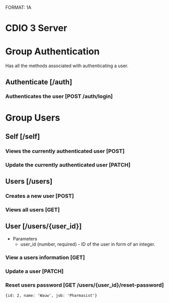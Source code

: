 FORMAT: 1A

# CDIO 3 Server

# Group Authentication

Has all the methods associated with authenticating a user.

## Authenticate [/auth]

### Authenticates the user [POST /auth/login]


# Group Users 

## Self [/self]

### Views the currently authenticated user [POST]

### Update the currently authenticated user [PATCH]

## Users [/users]

### Creates a new user [POST]

### Views all users [GET]



## User [/users/{user_id}]

+ Parameters
    + user_id (number, required) - ID of the user in form of an integer.
    
   
### View a users information [GET]

### Update a user [PATCH]

### Reset users password [GET /users/{user_id}/reset-password]

`{id: 2, name: 'Wauw', job: 'Pharmasist'}`
